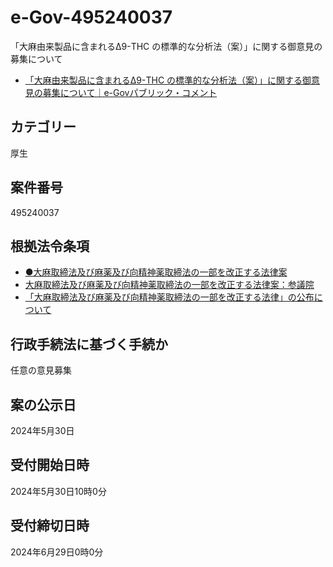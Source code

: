 # e-Gov-495240037
「大麻由来製品に含まれるΔ9-THC の標準的な分析法（案）」に関する御意見の募集について

- [「大麻由来製品に含まれるΔ9-THC の標準的な分析法（案）」に関する御意見の募集について｜e-Govパブリック・コメント](https://public-comment.e-gov.go.jp/servlet/Public?CLASSNAME=PCMMSTDETAIL&id=495240037&Mode=0)

## カテゴリー 	
厚生

## 案件番号 	
495240037

## 根拠法令条項
- [●大麻取締法及び麻薬及び向精神薬取締法の一部を改正する法律案](https://www.shugiin.go.jp/internet/itdb_gian.nsf/html/gian/honbun/houan/g21209007.htm)
- [大麻取締法及び麻薬及び向精神薬取締法の一部を改正する法律案：参議院](https://www.sangiin.go.jp/japanese/joho1/kousei/gian/212/meisai/m212080212007.htm)
- [「大麻取締法及び麻薬及び向精神薬取締法の一部を改正する法律」の公布について](https://www.mhlw.go.jp/hourei/doc/tsuchi/T231215I0010.pdf)

## 行政手続法に基づく手続か 	
任意の意見募集

## 案の公示日 	
2024年5月30日

## 受付開始日時 	
2024年5月30日10時0分

## 受付締切日時 	
2024年6月29日0時0分
